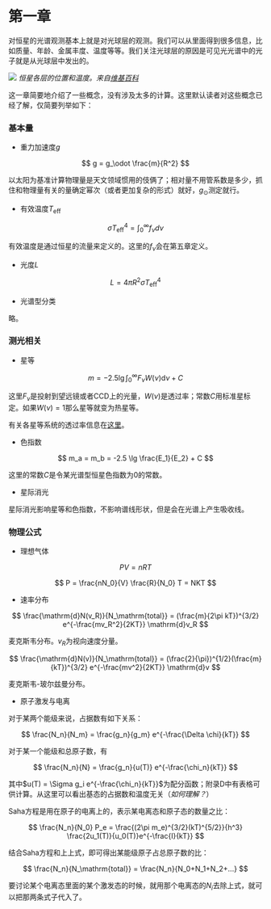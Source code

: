 # 第一章

对恒星的光谱观测基本上就是对光球层的观测。我们可以从里面得到很多信息，比如质量、年龄、金属丰度、温度等等。我们关注光球层的原因是可见光光谱中的光子就是从光球层中发出的。

![](https://upload.wikimedia.org/wikipedia/commons/thumb/3/32/Sun_Atmosphere_Temperature_and_Density_SkyLab.jpg/800px-Sun_Atmosphere_Temperature_and_Density_SkyLab.jpg)
*恒星各层的位置和温度。来自[维基百科](https://en.wikipedia.org/wiki/Photosphere)*

这一章简要地介绍了一些概念，没有涉及太多的计算。这里默认读者对这些概念已经了解，仅简要列举如下：

### 基本量

- 重力加速度$g$

$$ g = g_\odot \frac{m}{R^2} $$

以太阳为基准计算物理量是天文领域惯用的伎俩了；相对量不用管系数是多少，抓住和物理量有关的量确定幂次（或者更加复杂的形式）就好，$g_\odot$测定就行。

- 有效温度$T_\mathrm{eff}$

$$ \sigma T_\mathrm{eff}^4 = \int_0^\infty f_\nu d\nu $$

有效温度是通过恒星的流量来定义的。这里的$f_\nu$会在第五章定义。

- 光度$L$

$$ L = 4\pi R^2 \sigma T_\mathrm{eff}^4 $$

- 光谱型分类

略。

### 测光相关

- 星等

$$ m = -2.5 \lg \int_0^\infty F_\nu W(\nu) \mathrm{d}\nu + C $$

这里$F_\nu$是投射到望远镜或者CCD上的光量，$W(\nu)$是透过率；常数$C$用标准星标定。如果$W(\nu) = 1$那么星等就变为热星等。

有关各星等系统的透过率信息在[这里](http://svo2.cab.inta-csic.es/svo/theory/fps/)。

- 色指数

$$ m_a = m_b = -2.5 \lg \frac{E_1}{E_2} + C $$

这里的常数$C$是令某光谱型恒星色指数为0的常数。

- 星际消光

星际消光影响星等和色指数，不影响谱线形状，但是会在光谱上产生吸收线。

### 物理公式

- 理想气体

$$ PV = nRT $$

$$ P = \frac{nN_0}{V} \frac{R}{N_0} T = NKT $$

- 速率分布

$$ \frac{\mathrm{d}N(v_R)}{N_\mathrm{total}} = (\frac{m}{2\pi kT})^{3/2} e^{-\frac{mv_R^2}{2KT}} \mathrm{d}v_R $$

麦克斯韦分布。$v_R$为视向速度分量。

$$ \frac{\mathrm{d}N(v)}{N_\mathrm{total}} = (\frac{2}{\pi})^{1/2}(\frac{m}{kT})^{3/2} e^{-\frac{mv^2}{2KT}} \mathrm{d}v $$

麦克斯韦-玻尔兹曼分布。

- 原子激发与电离

对于某两个能级来说，占据数有如下关系：

$$ \frac{N_n}{N_m} = \frac{g_n}{g_m} e^{-\frac{\Delta \chi}{kT}} $$

对于某一个能级和总原子数，有

$$ \frac{N_n}{N} = \frac{g_n}{u(T)} e^{-\frac{\chi_n}{kT}} $$

其中$u(T) = \Sigma g_i e^{-\frac{\chi_n}{kT}}$为配分函数；附录D中有表格可供计算。从这里可以看出基态的占据数和温度无关（*如何理解？*）

Saha方程是用在原子的电离上的，表示某电离态和原子态的数量之比：

$$ \frac{N_n}{N_0} P_e = \frac{(2\pi m_e)^{3/2}(kT)^{5/2}}{h^3} \frac{2u_1(T)}{u_0(T)}e^{-\frac{I}{kT}} $$

结合Saha方程和上上式，即可得出某能级原子占总原子数的比：

$$ \frac{N_n}{N_\mathrm{total}} = \frac{N_n}{N_0+N_1+N_2+...} $$

要讨论某个电离态里面的某个激发态的时候，就用那个电离态的$N_i$去除上式，就可以把那两条式子代入了。
